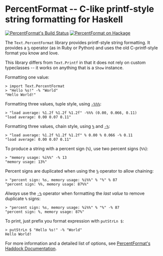 PercentFormat -- C-like printf-style string formatting for Haskell
==================================================================

[![PercentFormat's Build Status][build-status]][build-log]
[![PercentFormat on Hackage][hackage-version]][percent-format-on-hackage]

The `Text.PercentFormat` library provides printf-style string formatting.  It
provides a [`%`] operator (as in Ruby or Python) and uses the old C-printf-style
format you know and love.

This library differs from `Text.Printf` in that it does not rely on custom
typeclasses -- it works on anything that is a `Show` instance.

Formatting one value:

	> import Text.PercentFormat
	> "Hello %s!" -% "World"
	"Hello World!"

Formatting three values, tuple style, using [`-%%%`]:

	> "load average: %1.2f %1.2f %1.2f" -%%% (0.00, 0.066, 0.11)
	"load average: 0.00 0.07 0.11"

Formatting three values, chain style, using [`%`] and [`-%`]:

	> "load average: %1.2f %1.2f %1.2f" % 0.00 % 0.066 -% 0.11
	"load average: 0.00 0.07 0.11"


To produce a string with a percent sign (`%`),
use two percent signs (`%%`):

	> "memory usage: %i%%" -% 13
	"memory usage: 13%"


Percent signs are duplicated when using the [`%`] operator to allow chaining:

	> "percent sign: %s, memory usage: %i%%" % "%" % 87
	"percent sign: %%, memory usage: 87%%"

_Always_ use the [`-%`] operator when formatting the _last value_
to remove duplicate `%` signs:

	> "percent sign: %s, memory usage: %i%%" % "%" -% 87
	"percent sign: %, memory usage: 87%"

To print, just prefix you format expression with `putStrLn $`:

	> putStrLn $ "Hello %s!" -% "World"
	Hello World!

For more information and a detailed list of options, see
	[PercentFormat's Haddock Documentation].

[build-status]: https://travis-ci.org/rudymatela/percent-format.svg?branch=master
[build-log]:    https://travis-ci.org/rudymatela/percent-format
[hackage-version]: https://img.shields.io/hackage/v/percent-format.svg
[percent-format-on-hackage]: https://hackage.haskell.org/package/percent-format
[PercentFormat's Haddock Documentation]: https://hackage.haskell.org/package/percent-format/docs/Text-PercentFormat.html
[`%`]: https://hackage.haskell.org/package/percent-format-0.0.1/docs/Text-PercentFormat.html#v:-37-
[`-%`]: https://hackage.haskell.org/package/percent-format-0.0.1/docs/Text-PercentFormat.html#v:-45--37-
[`-%%%`]: https://hackage.haskell.org/package/percent-format-0.0.1/docs/Text-PercentFormat.html#v:-45--37--37--37-
